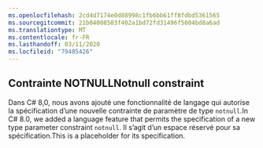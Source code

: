 ```yaml
---
ms.openlocfilehash: 2cd4d7174e0d88998c1fb6bb61ff8fdbd5361565
ms.sourcegitcommit: 21b04008503f402a1bd72fd31496f5604bd8a6ad
ms.translationtype: MT
ms.contentlocale: fr-FR
ms.lasthandoff: 03/11/2020
ms.locfileid: "79485426"
---
```

## <a name="notnull-constraint"></a><span data-ttu-id="5a270-101">Contrainte NOTNULL</span><span class="sxs-lookup"><span data-stu-id="5a270-101">Notnull constraint</span></span>

<span data-ttu-id="5a270-102">Dans C# 8,0, nous avons ajouté une fonctionnalité de langage qui autorise la spécification d’une nouvelle contrainte de paramètre de type `notnull`.</span><span class="sxs-lookup"><span data-stu-id="5a270-102">In C# 8.0, we added a language feature that permits the specification of a new type parameter constraint `notnull`.</span></span> <span data-ttu-id="5a270-103">Il s’agit d’un espace réservé pour sa spécification.</span><span class="sxs-lookup"><span data-stu-id="5a270-103">This is a placeholder for its specification.</span></span>
